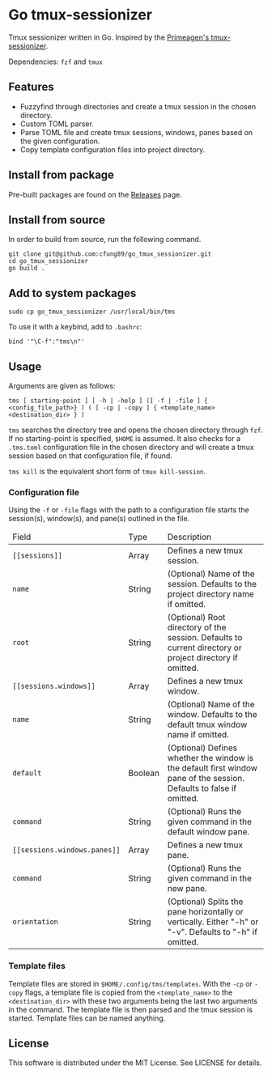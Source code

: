 # Go tmux-sessionizer

Tmux sessionizer written in Go.
Inspired by the [Primeagen's tmux-sessionizer](https://github.com/ThePrimeagen/tmux-sessionizer).

Dependencies: `fzf` and `tmux`

## Features

- Fuzzyfind through directories and create a tmux session in the chosen directory.
- Custom TOML parser.
- Parse TOML file and create tmux sessions, windows, panes based on the given configuration.
- Copy template configuration files into project directory.

## Install from package

Pre-built packages are found on the [Releases](https://github.com/cfung89/go_tmux_sessionizer/releases) page.

## Install from source

In order to build from source, run the following command.
```
git clone git@github.com:cfung89/go_tmux_sessionizer.git
cd go_tmux_sessionizer
go build .
```

## Add to system packages
```
sudo cp go_tmux_sessionizer /usr/local/bin/tms
```

To use it with a keybind, add to `.bashrc`:
```
bind '"\C-f":"tms\n"'
```

## Usage

Arguments are given as follows:
```
tms [ starting-point ] [ -h | -help ] ([ -f | -file ] { <config_file_path>} ) ( [ -cp | -copy ] { <template_name> <destination_dir> } )
```

`tms` searches the directory tree and opens the chosen directory through `fzf`. If no starting-point is specified, `$HOME` is assumed.
It also checks for a `.tms.toml` configuration file in the chosen directory and will create a tmux session based on that configuration file, if found.

`tms kill` is the equivalent short form of `tmux kill-session`.

### Configuration file

Using the `-f` or `-file` flags with the path to a configuration file starts the session(s), window(s), and pane(s) outlined in the file.

<table>
  <thead>
    <tr>
      <td>Field</td>
      <td>Type</td>
      <td>Description</td>
    <tr>
  </thead>
  <tbody>
    <tr>
      <td><code>[[sessions]]</code></td>
      <td>Array</td>
      <td>Defines a new tmux session.</td>
    <tr>
    <tr>
      <td><code>name</code></td>
      <td>String</td>
      <td>(Optional) Name of the session. Defaults to the project directory name if omitted.</td>
    <tr>
    <tr>
      <td><code>root</code></td>
      <td>String</td>
      <td>(Optional) Root directory of the session. Defaults to current directory or project directory if omitted.</td>
    <tr>
    <tr>
      <td><code>[[sessions.windows]]</code></td>
      <td>Array</td>
      <td>Defines a new tmux window.</td>
    <tr>
    <tr>
      <td><code>name</code></td>
      <td>String</td>
      <td>(Optional) Name of the window. Defaults to the default tmux window name if omitted.</td>
    <tr>
    <tr>
      <td><code>default</code></td>
      <td>Boolean</td>
      <td>(Optional) Defines whether the window is the default first window pane of the session. Defaults to false if omitted.</td>
    <tr>
    <tr>
      <td><code>command</code></td>
      <td>String</td>
      <td>(Optional) Runs the given command in the default window pane.</td>
    <tr>
    <tr>
      <td><code>[[sessions.windows.panes]]</code></td>
      <td>Array</td>
      <td>Defines a new tmux pane.</td>
    <tr>
    <tr>
      <td><code>command</code></td>
      <td>String</td>
      <td>(Optional) Runs the given command in the new pane.</td>
    <tr>
    <tr>
      <td><code>orientation</code></td>
      <td>String</td>
      <td>(Optional) Splits the pane horizontally or vertically. Either "-h" or "-v". Defaults to "-h" if omitted.</td>
    <tr>
  </tbody>
</table>

### Template files

Template files are stored in `$HOME/.config/tms/templates`.
With the `-cp` or `-copy` flags, a template file is copied from the `<template_name>` to the `<destination_dir>` with these two arguments being the last two arguments in the command.
The template file is then parsed and the tmux session is started.
Template files can be named anything.

## License

This software is distributed under the MIT License. See LICENSE for details.
